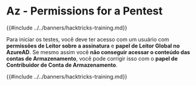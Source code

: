 # Az - Permissions for a Pentest

{{#include ../../banners/hacktricks-training.md}}

Para iniciar os testes, você deve ter acesso com um usuário com **permissões de Leitor sobre a assinatura** e **papel de Leitor Global no AzureAD**. Se mesmo assim você **não conseguir acessar o conteúdo das contas de Armazenamento**, você pode corrigir isso com o **papel de Contribuidor de Conta de Armazenamento**.

{{#include ../../banners/hacktricks-training.md}}

